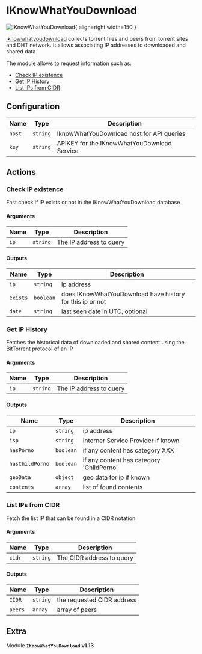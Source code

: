 # IKnowWhatYouDownload

![IKnowWhatYouDownload](/assets/playbooks/library/iknowwhatyoudownload.png){ align=right width=150 }

[iknowwhatyoudownload](https://iknowwhatyoudownload.com) collects torrent files and peers from torrent sites and DHT network. It allows associating IP addresses to downloaded and shared data

The module allows to request information such as:

- [Check IP existence](#check-ip-existence)
- [Get IP History](#get-ip-history)
- [List IPs from CIDR](#list-ips-from-cidr)


## Configuration

| Name      |  Type   |  Description  |
| --------- | ------- | --------------------------- |
| `host` | `string` | IknowWhatYouDownload host for API queries |
| `key` | `string` | APIKEY for the IKnowWhatYouDownload Service |

## Actions

### Check IP existence

Fast check if IP exists or not in the IKnowWhatYouDownload database

#### Arguments

| Name      |  Type   |  Description  |
| --------- | ------- | --------------------------- |
| `ip` | `string` | The IP address to query |


#### Outputs

| Name      |  Type   |  Description  |
| --------- | ------- | --------------------------- |
| `ip` | `string` | ip address |
| `exists` | `boolean` | does IKnowWhatYouDownload have history for this ip or not |
| `date` | `string` | last seen date in UTC, optional |

### Get IP History

Fetches the historical data of downloaded and shared content using the BitTorrent protocol of an IP

#### Arguments

| Name      |  Type   |  Description  |
| --------- | ------- | --------------------------- |
| `ip` | `string` | The IP address to query |


#### Outputs

| Name      |  Type   |  Description  |
| --------- | ------- | --------------------------- |
| `ip` | `string` | ip address |
| `isp` | `string` | Interner Service Provider if known |
| `hasPorno` | `boolean` | if any content has category XXX |
| `hasChildPorno` | `boolean` | if any content has category 'ChildPorno' |
| `geoData` | `object` | geo data for ip if known |
| `contents` | `array` | list of found contents |

### List IPs from CIDR

Fetch the list IP that can be found in a CIDR notation

#### Arguments

| Name      |  Type   |  Description  |
| --------- | ------- | --------------------------- |
| `cidr` | `string` | The CIDR address to query |


#### Outputs

| Name      |  Type   |  Description  |
| --------- | ------- | --------------------------- |
| `CIDR` | `string` | the requested CIDR address |
| `peers` | `array` | array of peers |


## Extra

Module **`IKnowWhatYouDownload` v1.13**
